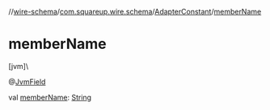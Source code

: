 //[wire-schema](../../../index.md)/[com.squareup.wire.schema](../index.md)/[AdapterConstant](index.md)/[memberName](member-name.md)

# memberName

[jvm]\

@[JvmField](https://kotlinlang.org/api/latest/jvm/stdlib/kotlin.jvm/-jvm-field/index.html)

val [memberName](member-name.md): [String](https://kotlinlang.org/api/latest/jvm/stdlib/kotlin/-string/index.html)
